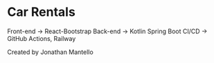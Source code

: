# Car Rentals

Front-end -> React-Bootstrap
Back-end -> Kotlin Spring Boot
CI/CD -> GitHub Actions, Railway

Created by Jonathan Mantello
